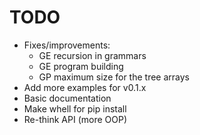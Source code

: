 # TODO
* Fixes/improvements:
    + GE recursion in grammars
    + GE program building
    + GP maximum size for the tree arrays
* Add more examples for v0.1.x
* Basic documentation
* Make whell for pip install
* Re-think API (more OOP)